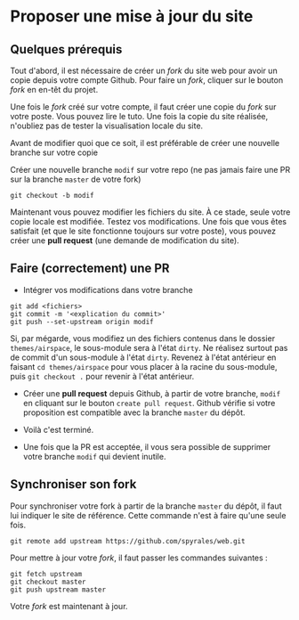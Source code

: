 # Proposer une mise à jour du site


## Quelques prérequis

Tout d'abord, il est nécessaire de créer un *fork* du site web pour avoir un copie depuis votre compte Github. Pour faire un *fork*, cliquer sur le bouton *fork* en en-têt du projet.

Une fois le *fork* créé sur votre compte, il faut créer une copie du *fork* sur votre poste. Vous pouvez lire le tuto. Une fois la copie du site réalisée, n'oubliez pas de tester la visualisation locale du site.

Avant de modifier quoi que ce soit, il est préférable de créer une nouvelle branche sur votre copie

Créer une nouvelle branche `modif` sur votre repo (ne pas jamais faire une PR sur la branche `master` de votre fork)

```
git checkout -b modif
```

Maintenant vous pouvez modifier les fichiers du site. À ce stade, seule votre copie locale est modifiée. Testez vos modifications. Une fois que vous êtes satisfait (et que le site fonctionne toujours sur votre poste), vous pouvez créer une **pull request** (une demande de modification du site).


## Faire (correctement) une PR

* Intégrer vos modifications dans votre branche

```
git add <fichiers>
git commit -m '<explication du commit>'
git push --set-upstream origin modif
```

Si, par mégarde, vous modifiez un des fichiers contenus dans le dossier `themes/airspace`, le sous-module sera à l'état `dirty`. Ne réalisez surtout pas de commit d'un sous-module à l'état `dirty`. Revenez à l'état antérieur en faisant `cd themes/airspace` pour vous placer à la racine du sous-module, puis `git checkout .` pour revenir à l'état antérieur. 

* Créer une **pull request** depuis Github, à partir de votre branche, `modif` en cliquant sur le bouton `create pull request`. Github vérifie si votre proposition est compatible avec la branche `master` du dépôt.

* Voilà c'est terminé.

* Une fois que la PR est acceptée, il vous sera possible de supprimer votre branche `modif` qui devient inutile.


## Synchroniser son fork 

Pour synchroniser votre fork à partir de la branche `master` du dépôt, il faut lui indiquer le site de référence. Cette commande n'est à faire qu'une seule fois. 

```
git remote add upstream https://github.com/spyrales/web.git
```

Pour mettre à jour votre *fork*, il faut passer les commandes suivantes :

```
git fetch upstream
git checkout master
git push upstream master
```

Votre *fork* est maintenant à jour.

